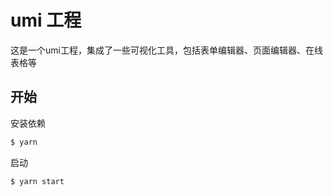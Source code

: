 # umi 工程
这是一个umi工程，集成了一些可视化工具，包括表单编辑器、页面编辑器、在线表格等

## 开始

安装依赖

```bash
$ yarn
```

启动

```bash
$ yarn start
```
